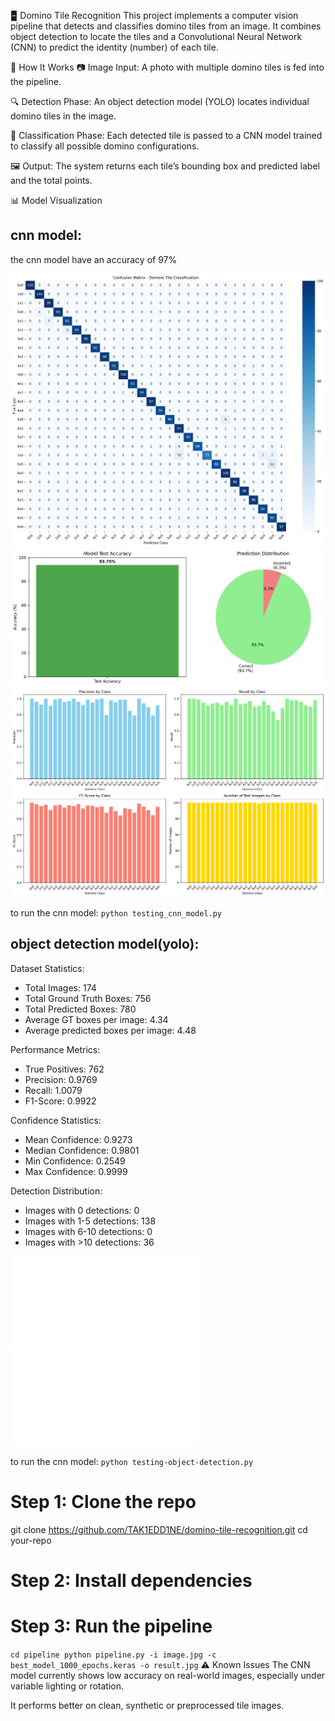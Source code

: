 🁢 Domino Tile Recognition
This project implements a computer vision pipeline that detects and classifies domino tiles from an image. It combines object detection to locate the tiles and a Convolutional Neural Network (CNN) to predict the identity (number) of each tile.

🧠 How It Works
📷 Image Input: A photo with multiple domino tiles is fed into the pipeline.

🔍 Detection Phase: An object detection model (YOLO) locates individual domino tiles in the image.

🧩 Classification Phase: Each detected tile is passed to a CNN model trained to classify all possible domino configurations.

🖼️ Output: The system returns each tile’s bounding box and predicted label and the total points.

📊 Model Visualization
## cnn model:
the cnn model have an accuracy of 97%


![Prediction Example](/domino_confusion_matrix.png)
![Prediction Example](/domino_accuracy_summary.png)
![Prediction Example](/domino_class_performance.png)

to run the cnn model:
`
python testing_cnn_model.py
`
## object detection model(yolo):
Dataset Statistics:
- Total Images: 174
- Total Ground Truth Boxes: 756
- Total Predicted Boxes: 780
- Average GT boxes per image: 4.34
- Average predicted boxes per image: 4.48

Performance Metrics:
- True Positives: 762
- Precision: 0.9769
- Recall: 1.0079
- F1-Score: 0.9922

Confidence Statistics:
- Mean Confidence: 0.9273
- Median Confidence: 0.9801
- Min Confidence: 0.2549
- Max Confidence: 0.9999

Detection Distribution:
- Images with 0 detections: 0
- Images with 1-5 detections: 138
- Images with 6-10 detections: 0
- Images with >10 detections: 36

![object detection Example](/testing-object-detection.py)
![object detection Example](/train-object-detection-model.py)

to run the cnn model:
`
python testing-object-detection.py
`



# Step 1: Clone the repo
git clone https://github.com/TAK1EDD1NE/domino-tile-recognition.git
cd your-repo

# Step 2: Install dependencies

# Step 3: Run the pipeline
`
cd pipeline
python pipeline.py -i image.jpg -c best_model_1000_epochs.keras -o result.jpg
`
⚠️ Known Issues
The CNN model currently shows low accuracy on real-world images, especially under variable lighting or rotation.

It performs better on clean, synthetic or preprocessed tile images.